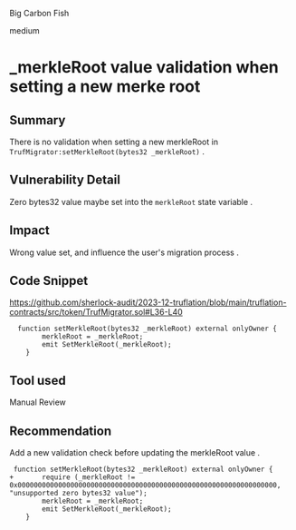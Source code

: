 Big Carbon Fish

medium

# _merkleRoot value validation when setting a new merke root

## Summary
There is no validation when setting a new merkleRoot in `TrufMigrator:setMerkleRoot(bytes32 _merkleRoot)` .

## Vulnerability Detail
Zero bytes32 value maybe set into the `merkleRoot` state variable .

## Impact
Wrong value set, and influence the user's migration process .

## Code Snippet
https://github.com/sherlock-audit/2023-12-truflation/blob/main/truflation-contracts/src/token/TrufMigrator.sol#L36-L40

```solidity
  function setMerkleRoot(bytes32 _merkleRoot) external onlyOwner {
        merkleRoot = _merkleRoot;
        emit SetMerkleRoot(_merkleRoot);
    }
```
## Tool used

Manual Review

## Recommendation
Add a new validation check before updating the merkleRoot value .
```solidity
 function setMerkleRoot(bytes32 _merkleRoot) external onlyOwner {
+       require (_merkleRoot != 0x0000000000000000000000000000000000000000000000000000000000000000, "unsupported zero bytes32 value");
        merkleRoot = _merkleRoot;
        emit SetMerkleRoot(_merkleRoot);
    }
```
